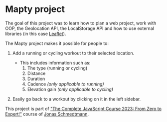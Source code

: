 # Mapty project

The goal of this project was to learn how to plan a web project, work with OOP, the Geolocation API, the LocalStorage API and how to use external libraries (in this case [Leaflet](https://leafletjs.com/)).

The Mapty project makes it possible for people to:

1. Add a running or cycling workout to their selected location.

   - This includes information such as:
     1. The type (running or cycling)
     2. Distance
     3. Duration
     4. Cadence _(only applicable to running)_
     5. Elevation gain _(only applicable to cycling)_

2. Easily go back to a workout by clicking on it in the left sidebar.

This project is part of ["The Complete JavaScript Course 2023: From Zero to Expert!"](https://www.udemy.com/course/the-complete-javascript-course/) course of [Jonas Schmedtmann](https://www.udemy.com/course/the-complete-javascript-course/#instructor-1).
